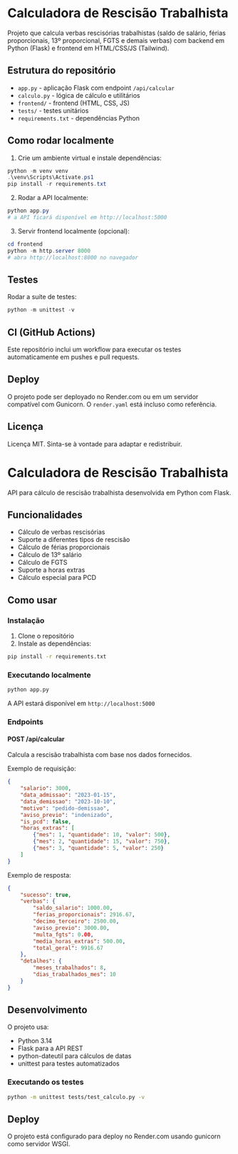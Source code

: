 # Calculadora de Rescisão Trabalhista

Projeto que calcula verbas rescisórias trabalhistas (saldo de salário, férias proporcionais, 13º proporcional, FGTS e demais verbas) com backend em Python (Flask) e frontend em HTML/CSS/JS (Tailwind).

## Estrutura do repositório

- `app.py` - aplicação Flask com endpoint `/api/calcular`
- `calculo.py` - lógica de cálculo e utilitários
- `frontend/` - frontend (HTML, CSS, JS)
- `tests/` - testes unitários
- `requirements.txt` - dependências Python

## Como rodar localmente

1. Crie um ambiente virtual e instale dependências:

```powershell
python -m venv venv
.\venv\Scripts\Activate.ps1
pip install -r requirements.txt
```

2. Rodar a API localmente:

```powershell
python app.py
# a API ficará disponível em http://localhost:5000
```

3. Servir frontend localmente (opcional):

```powershell
cd frontend
python -m http.server 8000
# abra http://localhost:8000 no navegador
```

## Testes

Rodar a suíte de testes:

```powershell
python -m unittest -v
```

## CI (GitHub Actions)

Este repositório inclui um workflow para executar os testes automaticamente em pushes e pull requests.

## Deploy

O projeto pode ser deployado no Render.com ou em um servidor compatível com Gunicorn. O `render.yaml` está incluso como referência.

## Licença

Licença MIT. Sinta-se à vontade para adaptar e redistribuir.
# Calculadora de Rescisão Trabalhista

API para cálculo de rescisão trabalhista desenvolvida em Python com Flask.

## Funcionalidades

- Cálculo de verbas rescisórias
- Suporte a diferentes tipos de rescisão
- Cálculo de férias proporcionais
- Cálculo de 13º salário
- Cálculo de FGTS
- Suporte a horas extras
- Cálculo especial para PCD

## Como usar

### Instalação

1. Clone o repositório
2. Instale as dependências:
```bash
pip install -r requirements.txt
```

### Executando localmente

```bash
python app.py
```

A API estará disponível em `http://localhost:5000`

### Endpoints

#### POST /api/calcular

Calcula a rescisão trabalhista com base nos dados fornecidos.

Exemplo de requisição:
```json
{
    "salario": 3000,
    "data_admissao": "2023-01-15",
    "data_demissao": "2023-10-10",
    "motivo": "pedido-demissao",
    "aviso_previo": "indenizado",
    "is_pcd": false,
    "horas_extras": [
        {"mes": 1, "quantidade": 10, "valor": 500},
        {"mes": 2, "quantidade": 15, "valor": 750},
        {"mes": 3, "quantidade": 5, "valor": 250}
    ]
}
```

Exemplo de resposta:
```json
{
    "sucesso": true,
    "verbas": {
        "saldo_salario": 1000.00,
        "ferias_proporcionais": 2916.67,
        "decimo_terceiro": 2500.00,
        "aviso_previo": 3000.00,
        "multa_fgts": 0.00,
        "media_horas_extras": 500.00,
        "total_geral": 9916.67
    },
    "detalhes": {
        "meses_trabalhados": 8,
        "dias_trabalhados_mes": 10
    }
}
```

## Desenvolvimento

O projeto usa:
- Python 3.14
- Flask para a API REST
- python-dateutil para cálculos de datas
- unittest para testes automatizados

### Executando os testes

```bash
python -m unittest tests/test_calculo.py -v
```

## Deploy

O projeto está configurado para deploy no Render.com usando gunicorn como servidor WSGI.